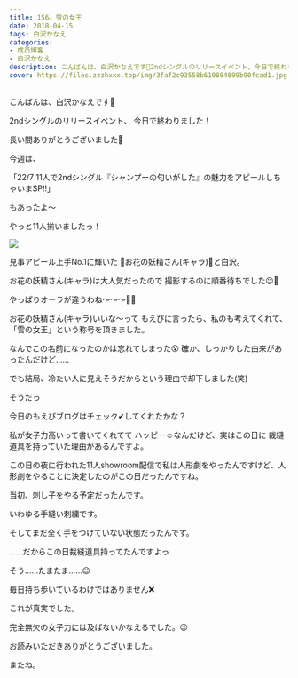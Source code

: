 ```yaml
---
title: 156。雪の女王
date: 2018-04-15
tags: 白沢かなえ
categories: 
- 成员博客
- 白沢かなえ
description: こんばんは、白沢かなえです🌷2ndシングルのリリースイベント、今日で終わりました！長い間ありがとうございました🧡今週は、「22/7 11人で2ndシングル『シャ...
cover: https://files.zzzhxxx.top/img/3faf2c93558b619884899b90fcad1.jpg 
---
```








こんばんは、白沢かなえです🌷




2ndシングルのリリースイベント、
今日で終わりました！


長い間ありがとうございました🧡







今週は、

「22/7 11人で2ndシングル『シャンプーの匂いがした』の魅力をアピールしちゃいまSP!!」

もあったよ〜




やっと11人揃いましたっ！


![](https://files.zzzhxxx.top/img/3faf2c93558b619884899b90fcad1.jpg)


見事アピール上手No.1に輝いた
🌸お花の妖精さん(キャラ)🌸と白沢。


お花の妖精さん(キャラ)は大人気だったので
撮影するのに順番待ちでした😉🌸



やっぱりオーラが違うわね〜〜〜🌸🌸









お花の妖精さん(キャラ)いいな〜って
もえぴに言ったら、私のも考えてくれて、
「雪の女王」という称号を頂きました。



なんでこの名前になったのかは忘れてしまった😵
確か、しっかりした由来があったんだけど……






でも結局、冷たい人に見えそうだからという理由で却下しました(笑)






















そうだっ

今日のもえぴブログはチェック✔︎してくれたかな？





私が女子力高いって書いてくれてて
ハッピー☺️なんだけど、実はこの日に
裁縫道具を持っていた理由があるんですよ。



この日の夜に行われた11人showroom配信で私は人形劇をやったんですけど、人形劇をやることに決定したのがこの日だったんですね。




当初、刺し子をやる予定だったんです。

いわゆる手縫い刺繍です。




そしてまだ全く手をつけていない状態だったんです。






……だからこの日裁縫道具持ってたんですよっ





そう……たまたま……😉



毎日持ち歩いているわけではありません❌







これが真実でした。










完全無欠の女子力には及ばないかなえるでした。😉










お読みいただきありがとうございました。


またね。


